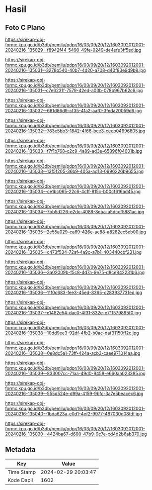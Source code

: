# Hasil

## Foto C Plano

https://sirekap-obj-formc.kpu.go.id/b3db/pemilu/pdpr/16/03/09/20/12/1603092012001-20240216-135029--f8942f44-5490-49fe-9249-de4efe3ff5ed.jpg

https://sirekap-obj-formc.kpu.go.id/b3db/pemilu/pdpr/16/03/09/20/12/1603092012001-20240216-135031--3278b540-40b7-4d20-a708-d40f83e9d9b8.jpg

https://sirekap-obj-formc.kpu.go.id/b3db/pemilu/pdpr/16/03/09/20/12/1603092012001-20240216-135031--c7e6231f-7579-42ed-a03b-078b967b62c6.jpg

https://sirekap-obj-formc.kpu.go.id/b3db/pemilu/pdpr/16/03/09/20/12/1603092012001-20240216-135032--681d86d9-cf35-41a2-aaf0-3feda20059d6.jpg

https://sirekap-obj-formc.kpu.go.id/b3db/pemilu/pdpr/16/03/09/20/12/1603092012001-20240216-135032--783e5bb3-1842-4f66-bce3-ceeb04996805.jpg

https://sirekap-obj-formc.kpu.go.id/b3db/pemilu/pdpr/16/03/09/20/12/1603092012001-20240216-135033--f7f1b768-c2c9-4a89-ad3e-65896f04601b.jpg

https://sirekap-obj-formc.kpu.go.id/b3db/pemilu/pdpr/16/03/09/20/12/1603092012001-20240216-135033--13f5f205-36b9-405a-ad13-0996226b9655.jpg

https://sirekap-obj-formc.kpu.go.id/b3db/pemilu/pdpr/16/03/09/20/12/1603092012001-20240216-135034--ce1bc065-22c6-4c1f-815c-b00cf616ad45.jpg

https://sirekap-obj-formc.kpu.go.id/b3db/pemilu/pdpr/16/03/09/20/12/1603092012001-20240216-135034--7bb5d226-e2dc-4088-8eba-a5dccf5881ac.jpg

https://sirekap-obj-formc.kpu.go.id/b3db/pemilu/pdpr/16/03/09/20/12/1603092012001-20240216-135035--2e55a029-ca69-426e-ae88-a8282ec5eb00.jpg

https://sirekap-obj-formc.kpu.go.id/b3db/pemilu/pdpr/16/03/09/20/12/1603092012001-20240216-135035--c473f534-72af-4a9c-a7b1-403440cbf231.jpg

https://sirekap-obj-formc.kpu.go.id/b3db/pemilu/pdpr/16/03/09/20/12/1603092012001-20240216-135036--3a02009b-f5c8-4d7a-9e75-d8ce842231b6.jpg

https://sirekap-obj-formc.kpu.go.id/b3db/pemilu/pdpr/16/03/09/20/12/1603092012001-20240216-135036--11f0c683-fee3-45ed-8365-c283937731ed.jpg

https://sirekap-obj-formc.kpu.go.id/b3db/pemilu/pdpr/16/03/09/20/12/1603092012001-20240216-135037--e1482e54-dac0-4f31-832e-e711579895f0.jpg

https://sirekap-obj-formc.kpu.go.id/b3db/pemilu/pdpr/16/03/09/20/12/1603092012001-20240216-135038--10dd9ee3-92df-4fb2-b0ac-daf31150ff2c.jpg

https://sirekap-obj-formc.kpu.go.id/b3db/pemilu/pdpr/16/03/09/20/12/1603092012001-20240216-135038--0e8dc5a1-73ff-424a-acb3-caee971014aa.jpg

https://sirekap-obj-formc.kpu.go.id/b3db/pemilu/pdpr/16/03/09/20/12/1603092012001-20240216-135039--833007cc-71aa-49d0-9458-e660aa023385.jpg

https://sirekap-obj-formc.kpu.go.id/b3db/pemilu/pdpr/16/03/09/20/12/1603092012001-20240216-135039--555d524e-d99a-4159-9bfc-3a7e5beacec6.jpg

https://sirekap-obj-formc.kpu.go.id/b3db/pemilu/pdpr/16/03/09/20/12/1603092012001-20240216-135040--1bda623a-e0d1-4ef2-9977-487030d08fdf.jpg

https://sirekap-obj-formc.kpu.go.id/b3db/pemilu/pdpr/16/03/09/20/12/1603092012001-20240216-135030--4424ba67-d600-47b9-9c7e-cd4d2b6ab370.jpg


## Metadata

| Key        | Value               |
| ---------- | ------------------- |
| Time Stamp | 2024-02-29 20:03:47 |
| Kode Dapil | 1602                |



